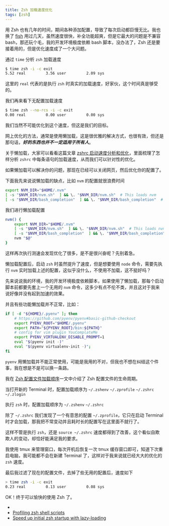 ```yaml
---
title: Zsh 加载速度优化
tags: [zsh]
---
```


用 Zsh 也有几年的时间，期间各种添加配置，导致了每次启动都巨慢无比。我也换了 [fish](https://fishshell.com/) 用过几天，虽然速度很快，补全功能超爽，但是它最大的问题是不兼容 bash，那还玩个毛，我的开发环境极度依赖 bash 脚本，没办法了，Zsh 还是要接着用的，但是优化速度成了一个大问题。

<!-- more --><!-- toc -->

通过 `time` 分析 `zsh` 加载速度

```bash
$ time zsh -i -c exit
5.52 real         3.56 user         2.09 sys
```

这里的 `real` 代表的是执行 `zsh` 时真实的加载速度，好家伙，这个时间真是够受的。

我们再来看下无配置加载速度

```bash
$ time zsh --no-rcs -i -c exit
0.00 real         0.00 user         0.00 sys
```

我们当然不可能优化到这个速度，但这是我们的目标。

网上优化的方法，通常是使用懒加载，这是很优雅的解决方式，也很有效，但还是那句话，***好的东西也并不一定适用于所有人***。

关于懒加载，大家可以看看这篇文章 [zshrc 启动速度分析和优化](https://best33.com/283.moe)，里面梳理了怎样分析 `zshrc` 中每条语句的加载速度，从而我们可以针对性的优化。

如果懒加载可以解决你的问题，那现在已经可以关闭网页，然后优化你的配置了。

下面我先来说说懒加载的缺点，比如 `nvm` 的配置就很浪费时间

```bash
export NVM_DIR="$HOME/.nvm"
[ -s "$NVM_DIR/nvm.sh"  ] && \. "$NVM_DIR/nvm.sh"  # This loads nvm
[ -s "$NVM_DIR/bash_completion"  ] && \. "$NVM_DIR/bash_completion"  # This loads nvm bash_completion
```

我们进行懒加载配置

```bash
nvm() {
    export NVM_DIR="$HOME/.nvm"
    [ -s "$NVM_DIR/nvm.sh"  ] && \. "$NVM_DIR/nvm.sh"  # This loads nvm
    [ -s "$NVM_DIR/bash_completion"  ] && \. "$NVM_DIR/bash_completion"  # This loads nvm bash_completion
    nvm "$@"
}
```

这样再次执行测速会发现优化了很多，是不是很兴奋呢？先别着急。

懒加载配置后，启动 `zsh` 时虽然提升了速度，但是想要使用 `node` 命令，需要先执行 `nvm` 实时加载上述的配置，这似乎没什么，不使用不加载，这不挺好吗？

先来说说我的环境，我的开发环境极度依赖脚本，如果使用了懒加载，那每个启动脚本前都要先套上一个无用的 `nvm` 命令，这多少有点不伦不类，并且这对于我来说好像并没有起到加速的效果。

并且有些功能懒加载并不正常，比如：

```bash
if [ -d "${HOME}/.pyenv" ]; then
    # https://github.com/pyenv/pyenv#basic-github-checkout
    export PYENV_ROOT="$HOME/.pyenv"
    export PATH="${PYENV_ROOT}/bin:${PATH}"
    # config for vim plugin YouComplateMe
    export PYENV_VIRTUALENV_DISABLE_PROMPT=1
    eval "$(pyenv init -)"
    eval "$(pyenv virtualenv-init -)";
fi
```

`pyenv` 用懒加载并不能正常使用，可能是我用的不对，但我也不想在纠结这个件事，我在想是不是可以换一条路。

我在 [Zsh 配置文件加载顺序](/2018/10/08/zsh-startup-files/)一文中介绍了 Zsh 配置文件的生命周期。

当打开新的 Terminal 时，配置加载顺序为 `~/.zshenv` `~/.zprofile` `~/.zshrc` `~/.zlogin`

执行 `zsh` 时，配置加载顺序为 `~/.zshenv` `~/.zshrc`

除了 `~/.zshrc` 我们发现了一个有意思的配置 `~/.zprofile`，它只在启动 Terminal 时才会加载，那我把不常变动并且耗时长的配置写在这里面不就行了。

这样不管是执行 `zsh`，还是 `source ~/.zshrc` 速度都得到了改善，这个看似自欺欺人的变动，却恰好能满足我的要求。

我使用 tmux 来管理窗口，每次开机后恢复一次 tmux 缓存窗口即可，知道下次重启电脑，我可能都不会在新建 Terminal 了，这样对于我来说就已经大大的优化的 `zsh` 速度。

最后我过滤了现在的配置文件，去掉了些无用的配置后，速度如下

```bash
> time zsh -i -c exit
0.23 real         0.13 user         0.08 sys
```

OK！终于可以愉快的使用 Zsh 了。

- []()
- [Profiling zsh shell scripts](http://blog.xebia.com/profiling-zsh-shell-scripts/)
- [Speed up initial zsh startup with lazy-loading](https://frederic-hemberger.de/articles/speed-up-initial-zsh-startup-with-lazy-loading/)
